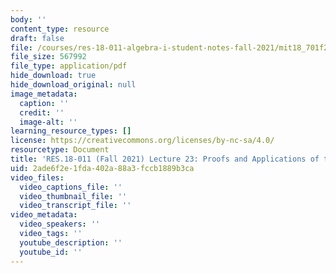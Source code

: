 ```yaml
---
body: ''
content_type: resource
draft: false
file: /courses/res-18-011-algebra-i-student-notes-fall-2021/mit18_701f21_lec23.pdf
file_size: 567992
file_type: application/pdf
hide_download: true
hide_download_original: null
image_metadata:
  caption: ''
  credit: ''
  image-alt: ''
learning_resource_types: []
license: https://creativecommons.org/licenses/by-nc-sa/4.0/
resourcetype: Document
title: 'RES.18-011 (Fall 2021) Lecture 23: Proofs and Applications of the Sylow Theorems '
uid: 2ade6f2e-1fda-402a-88a3-fccb1889b3ca
video_files:
  video_captions_file: ''
  video_thumbnail_file: ''
  video_transcript_file: ''
video_metadata:
  video_speakers: ''
  video_tags: ''
  youtube_description: ''
  youtube_id: ''
---
```

